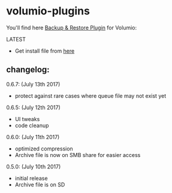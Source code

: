 # volumio-plugins

You'll find here [Backup & Restore Plugin](https://github.com/macmpi/volumio-plugins/tree/gh-pages/plugins/system_controller/backup_restore) for Volumio:

LATEST
* Get install file from [here](https://github.com/macmpi/volumio-plugins/raw/gh-pages/plugins/volumio/armhf/system_controller/backup_restore/backup_restore.zip)



## changelog:
0.6.7:  (July 13th 2017)
- protect against rare cases where queue file may not exist yet


0.6.5:  (July 12th 2017)
- UI tweaks
- code cleanup


0.6.0:  (July 11th 2017)
- optimized compression
- Archive file is now on SMB share for easier access

  
0.5.0:  (July 10th 2017)
- initial release
- Archive file is on SD
